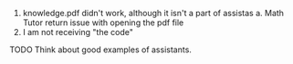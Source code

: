 

1. knowledge.pdf didn't work, although it isn't a part of assistas
a. Math Tutor return issue with opening the pdf file
2. I am not receiving "the code"


TODO
Think about good examples of assistants. 

